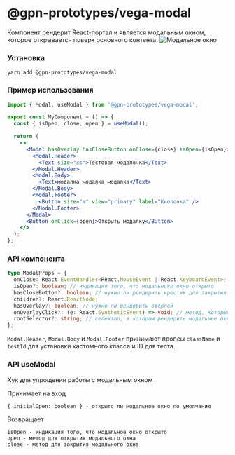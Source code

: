 # @gpn-prototypes/vega-modal

Компонент рендерит React-портал и является модальным окном, которое открывается поверх основного контента.
![Модальное окно](docs/modal.png)

### Установка

    yarn add @gpn-prototypes/vega-modal

### Пример использования

```jsx
import { Modal, useModal } from '@gpn-prototypes/vega-modal';

export const MyComponent = () => {
  const { isOpen, close, open } = useModal();

  return (
    <>
      <Modal hasOverlay hasCloseButton onClose={close} isOpen={isOpen}>
        <Modal.Header>
          <Text size="xs">Тестовая модалочка</Text>
        </Modal.Header>
        <Modal.Body>
          <Text>модалка модалка модалка</Text>
        </Modal.Body>
        <Modal.Footer>
          <Button size="m" view="primary" label="Кнопочка" />
        </Modal.Footer>
      </Modal>
      <Button onClick={open}>Открыть модалку</Button>
    </>
  );
};
```

### API компонента

```ts
type ModalProps = {
  onClose: React.EventHandler<React.MouseEvent | React.KeyboardEvent>; // метод для закрытия модального окна
  isOpen?: boolean; // индикация того, что модального окно открыто
  hasCloseButton?: boolean; // нужно ли рендерить крестик для закрытия
  children?: React.ReactNode;
  hasOverlay?: boolean; // нужно ли рендерить оверлей
  onOverlayClick?: (e: React.SyntheticEvent) => void; // метод, который вызовется по клику на оверлей (по умолчанию onClose)
  rootSelector?: string; // селектор, в котором рендерить модальное окно (по умолчанию body)
};
```

`Modal.Header`, `Modal.Body` и `Modal.Footer` принимают пропсы `className` и `testId` для установки кастомного класса и ID для теста.

### API useModal

Хук для упрощения работы с модальным окном

Принимает на вход

    { initialOpen: boolean } - открыто ли модальное окно по умолчанию

Возвращает

    isOpen - индикация того, что модальное окно открыто
    open - метод для открытия модального окна
    close - метод для закрытия модального окна

